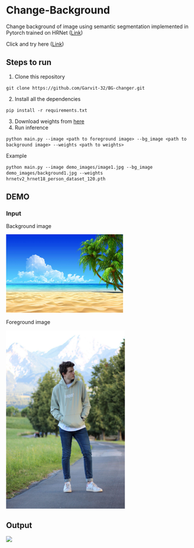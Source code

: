   

# Change-Background

  

Change background of image using semantic segmentation implemented in Pytorch trained on HRNet ([Link](https://arxiv.org/pdf/1904.04514.pdf))

Click and try here ([Link](http://bgchanger.azurewebsites.net/))
 
## Steps to run 
 1. Clone this repository
 ```
 git clone https://github.com/Garvit-32/BG-changer.git
``` 
 2. Install all the dependencies
```
pip install -r requirements.txt 
```
3. Download weights from [here](https://drive.google.com/file/d/1zo-eXWyG8-UEz9h_jaOUY-bt2A1ywsPr/view?usp=sharing) 
4.  Run inference 
```
python main.py --image <path to foreground image> --bg_image <path to background image> --weights <path to weights>
```

Example
```
python main.py --image demo_images/image1.jpg --bg_image demo_images/background1.jpg --weights hrnetv2_hrnet18_person_dataset_120.pth
```
## DEMO
  
### Input
Background image 

<img  src="demo_images/background1.jpg"  width="320.0"  height=  "213.3"> 

Foreground image

<img  src=  "demo_images/image1.jpg"  width=  "325"  height=  "487.5">

  
  

## Output

<img  src="final.png"    height=  "487.5">
